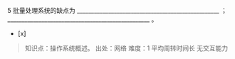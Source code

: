 5
批量处理系统的缺点为 __________________________________________________ ；
__________________________________________________ 。
- [x]  

> 知识点：操作系统概述。
> 出处：网络
> 难度：1
> 平均周转时间长 无交互能力
